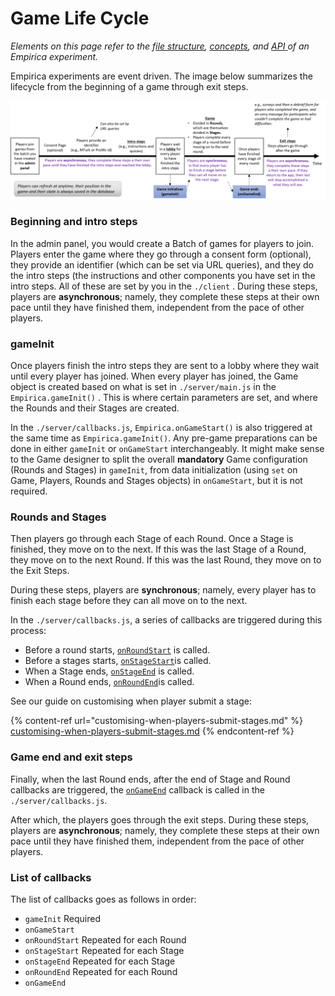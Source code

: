 # Game Life Cycle

_Elements on this page refer to the f_[_ile structure_](../structure.md)_,_ [_concepts_](../concepts.md)_, and_ [_API_ ](../api.md)_of an Empirica experiment._

Empirica experiments are event driven. The image below summarizes the lifecycle from the beginning of a game through exit steps.

![](<../../.gitbook/assets/Picture3 (2).png>)

### Beginning and intro steps

In the admin panel, you would create a Batch of games for players to join. Players enter the game where they go through a consent form (optional), they provide an identifier (which can be set via URL queries), and they do the intro steps (the instructions and other components you have set in the intro steps. All of these are set by you in the `./client` . During these steps, players are **asynchronous**; namely, they complete these steps at their own pace until they have finished them, independent from the pace of other players.

### gameInit

Once players finish the intro steps they are sent to a lobby where they wait until every player has joined. When every player has joined, the Game object is created based on what is set in `./server/main.js` in the  `Empirica.gameInit()` . This is where certain parameters are set, and where the Rounds and their Stages are created.

In the `./server/callbacks.js`, `Empirica.onGameStart()` is also triggered at the same time as `Empirica.gameInit()`. Any pre-game preparations can be done in either `gameInit` or `onGameStart` interchangeably. It might make sense to the Game designer to split the overall **mandatory** Game configuration (Rounds and Stages) in `gameInit`, from data initialization (using `set` on Game, Players, Rounds and Stages objects) in `onGameStart`, but it is not required.

### Rounds and Stages

Then players go through each Stage of each Round. Once a Stage is finished, they move on to the next. If this was the last Stage of a Round, they move on to the next Round. If this was the last Round, they move on to the Exit Steps.&#x20;

During these steps, players are **synchronous**; namely, every player has to finish each stage before they can all move on to the next.

In the `./server/callbacks.js`,  a series of callbacks are triggered during this process:&#x20;

* Before a round starts, [`onRoundStart`](http://localhost:3000/docs/api#empiricaonroundstartcallback) is called.
* Before a stages starts, [`onStageStart`](http://localhost:3000/docs/api#empiricaonstagestartcallback)is called.&#x20;
* When a Stage ends, [`onStageEnd`](http://localhost:3000/docs/api#empiricaonstageendcallback) is called.&#x20;
* When a Round ends, [`onRoundEnd`](http://localhost:3000/docs/api#empiricaonroundendcallback)is called.

See our guide on customising when player submit a stage:

{% content-ref url="customising-when-players-submit-stages.md" %}
[customising-when-players-submit-stages.md](customising-when-players-submit-stages.md)
{% endcontent-ref %}

### Game end and exit steps

Finally, when the last Round ends, after the end of Stage and Round callbacks are triggered, the [`onGameEnd`](http://localhost:3000/docs/api#empiricaongameendcallback) callback is called in the `./server/callbacks.js`.

After which, the players goes through the exit steps. During these steps, players are **asynchronous**; namely, they complete these steps at their own pace until they have finished them, independent from the pace of other players.

### List of callbacks

The list of callbacks goes as follows in order:

* `gameInit` Required
* `onGameStart`
* `onRoundStart` Repeated for each Round
* `onStageStart` Repeated for each Stage
* `onStageEnd` Repeated for each Stage
* `onRoundEnd` Repeated for each Round
* `onGameEnd`
